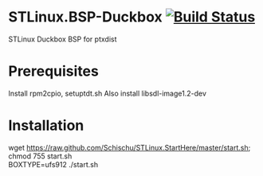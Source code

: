 STLinux.BSP-Duckbox [![Build Status](http://duckbox.de:8080/buildStatus/icon?job=STLinux.BSP-Duckbox)](http://duckbox.de:8080/job/STLinux.BSP-Duckbox/)
===================

STLinux Duckbox BSP for ptxdist

Prerequisites
=============
Install rpm2cpio, setuptdt.sh
Also install libsdl-image1.2-dev

Installation
============
wget https://raw.github.com/Schischu/STLinux.StartHere/master/start.sh; chmod 755 start.sh <br />
BOXTYPE=ufs912 ./start.sh

